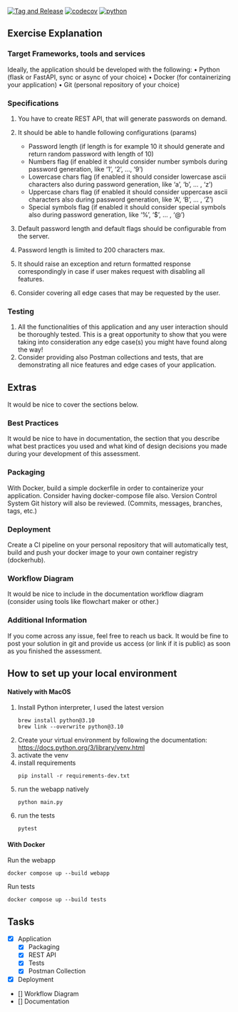 [![Tag and Release](https://github.com/zhavir/tech-assessment/actions/workflows/auto-tag-and-release.yml/badge.svg)](https://github.com/zhavir/tech-assessment/actions/workflows/auto-tag-and-release.yml)
[![codecov](https://codecov.io/gh/zhavir/tech-assessment/branch/main/graph/badge.svg?token=MF42NFFMUY)](https://codecov.io/gh/zhavir/tech-assessment)
[![python](https://img.shields.io/badge/python-3.10-2334D058)](https://img.shields.io/badge/python-3.10-2334D058)
## Exercise Explanation
### Target Frameworks, tools and services
Ideally, the application should be developed with the following:
• Python (flask or FastAPI, sync or async of your choice)
• Docker (for containerizing your application)
• Git (personal repository of your choice)
### Specifications
1. You have to create REST API, that will generate passwords on demand.
2. It should be able to handle following configurations (params)
   * Password length (if length is for example 10 it should generate and return
   random password with length of 10)
   * Numbers flag (if enabled it should consider number symbols during password
   generation, like ‘1’, ‘2’, ..., ‘9’)
   * Lowercase chars flag (if enabled it should consider lowercase ascii characters
   also during password generation, like ‘a’, ‘b’, ... , ‘z’)
   * Uppercase chars flag (if enabled it should consider uppercase ascii characters
   also during password generation, like ‘A’, ‘B’, ... , ‘Z’)
   * Special symbols flag (if enabled it should consider special symbols also during
   password generation, like ‘%’, ‘$’, ... , ‘@’)

3. Default password length and default flags should be configurable from the server.
4. Password length is limited to 200 characters max.
5. It should raise an exception and return formatted response correspondingly in case if
user makes request with disabling all features.
6. Consider covering all edge cases that may be requested by the user.
### Testing 
1. All the functionalities of this application and any user interaction should be
thoroughly tested. This is a great opportunity to show that you were taking into
consideration any edge case(s) you might have found along the way!
2. Consider providing also Postman collections and tests, that are demonstrating all
nice features and edge cases of your application.
## Extras
It would be nice to cover the sections below.
### Best Practices
It would be nice to have in documentation, the section that you describe what best
practices you used and what kind of design decisions you made during your development of
this assessment.
### Packaging
With Docker, build a simple dockerfile in order to containerize your application. Consider
having docker-compose file also.
Version Control System
Git history will also be reviewed. (Commits, messages, branches, tags, etc.)
### Deployment
Create a CI pipeline on your personal repository that will automatically test, build and push
your docker image to your own container registry (dockerhub).
### Workflow Diagram
It would be nice to include in the documentation workflow diagram (consider using tools
like flowchart maker or other.)
### Additional Information
If you come across any issue, feel free to reach us back. It would be fine to post your solution
in git and provide us access (or link if it is public) as soon as you finished the assessment.

## How to set up your local environment
#### Natively with MacOS
1. Install Python interpreter, I used the latest version
    ``` shell
    brew install python@3.10
    brew link --overwrite python@3.10
    ```
2. Create your virtual environment by following the documentation:
https://docs.python.org/3/library/venv.html
3. activate the venv
4. install requirements
    ``` shell
    pip install -r requirements-dev.txt
    ```
5. run the webapp natively
    ``` shell
   python main.py
    ```
6. run the tests
    ``` shell
   pytest
    ```
#### With Docker
Run the webapp 
```shell
docker compose up --build webapp
```

Run tests
```shell
docker compose up --build tests
```

## Tasks

- [x] Application
  - [x] Packaging
  - [x] REST API
  - [x] Tests
  - [x] Postman Collection
- [x] Deployment
- [] Workflow Diagram
- [] Documentation